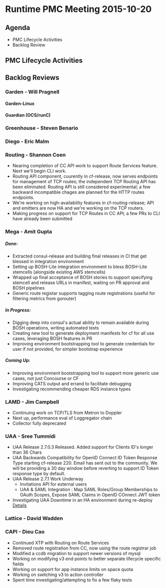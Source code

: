 # Runtime PMC Meeting 2015-10-20

## Agenda
* PMC Lifecycle Activities
* Backlog Review

## PMC Lifecycle Activities

## Backlog Reviews

### Garden - Will Pragnell

#### Garden-Linux

#### Guardian (OCS/runC)

### Greenhouse - Steven Benario

### Diego - Eric Malm

### Routing - Shannon Coen

- Nearing completion of CC API work to support Route Services feature. Next we'll begin CLI work.
- Routing API component, cuurently in cf-release, now serves endpoints for management of TCP routes; the independent TCP Routing API has been eliminated. Routing API is still considered experimental; a few backward incompatible chages are planned for the HTTP routes endpoints.
- We're working on high-availability features in cf-routing-release; API and emitters are now HA and we're working on the TCP routers.
- Making progress on support for TCP Routes in CC API; a few PRs to CLI have already been submitted


### Mega - Amit Gupta
##### Done:
- Extracted consul-release and building final releases in CI that get blessed in integration environment
- Setting up BOSH-Lite integration environment to bless BOSH-Lite stemcells (alongside existing AWS stemcells)
- Wrapped up final acceptance of BOSH stories to support specifying stemcell and release URLs in manifest, waiting on PR approval and BOSH pipelines
- Generic route registar supports tagging route registrations (useful for filtering metrics from gorouter)

##### In Progress:
- Digging deep into consul's actual ability to remain available during BOSH operations, writing automated tests
- Creating new tool to generate deployment manifests for cf for all use cases, leveraging BOSH features in PR
- Improving environment bootstrapping tool to generate credentials for user if not provided, for simpler bootstrap experience

##### Coming Up:
- Improving environment bootstrapping tool to support more generic use cases, not just Concourse or CF
- Improving CATS output and errand to facilitate debugging
- Investigating recommending cheaper RDS instance types

### LAMD - Jim Campbell
- Continuing work on TCP/TLS from Metron to Doppler
- Next up, performance eval of Loggregator chain
- Collector fully deprecated

### UAA - Sree Tummidi
- UAA Release 2.7.0.3 Released. Added support for Clients ID's longer than 36 Chars
- UAA Backwards Compatibility for OpenID Connect ID Token Response Type starting cf-release 220. Email has sent out to the community. We will be providing a 30 day window before reverting to support ID Token response type by default.
- UAA Release 2.7.1 Work Underway
  - Invitations API for external users
  - UAA & SAML Integration : Map SAML Roles/Group Memberships to OAuth Scopes, Expose SAML Claims in OpenID COnnect JWT token
- Investigating UAA Downtime in an HA environment during re-deploy [Details](https://github.com/cloudfoundry/cf-release/issues/806)


### Lattice - David Wadden

### CAPI - Dieu Cao
- Continued XTP with Routing on Route Services
- Removed route registration from CC, now using the route registrar job
- Modified a ccdb migration to support newer versions of mysql
- Working on modifying v3 end points to better separate lifecycle specific fields
- Working on support for app instance limits on space quota
- Working on switching v3 to action controller
- Spent time investigating/attempting to fix a few flaky tests

